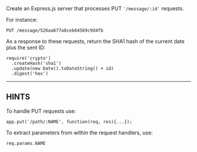 Create an Express.js server that processes PUT `'/message/:id'` requests.

For instance:

```
PUT /message/526aa677a8ceb64569c9d4fb
```

As a response to these requests, return the SHA1 hash of the current date
plus the sent ID:

```
require('crypto')
  .createHash('sha1')
  .update(new Date().toDateString() + id)
  .digest('hex')
```

-----------------------------

## HINTS

To handle PUT requests use:

```
app.put('/path/:NAME', function(req, res){...});
```

To extract parameters from within the request handlers, use:

```
req.params.NAME
```